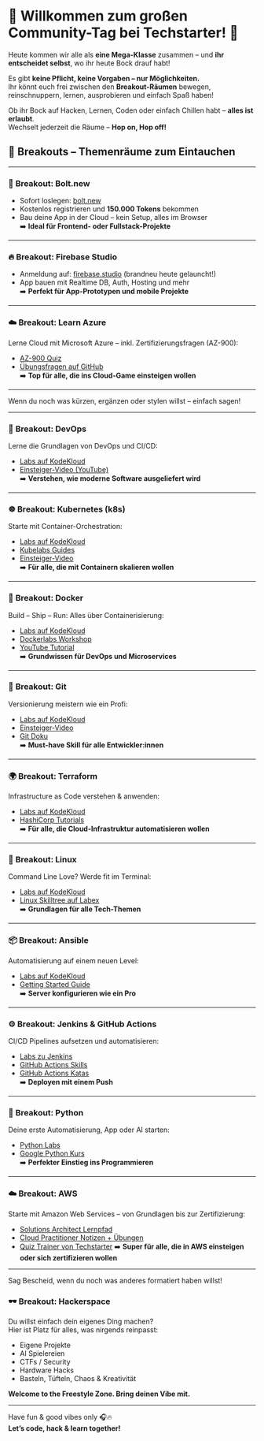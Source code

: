 # 🎉 Willkommen zum großen Community-Tag bei Techstarter! 🚀

Heute kommen wir alle als **eine Mega-Klasse** zusammen – und **ihr entscheidet selbst**, wo ihr heute Bock drauf habt!

Es gibt **keine Pflicht, keine Vorgaben – nur Möglichkeiten.**  
Ihr könnt euch frei zwischen den **Breakout-Räumen** bewegen, reinschnuppern, lernen, ausprobieren und einfach Spaß haben!

Ob ihr Bock auf Hacken, Lernen, Coden oder einfach Chillen habt – **alles ist erlaubt**.  
Wechselt jederzeit die Räume – **Hop on, Hop off!**

## 🚪 Breakouts – Themenräume zum Eintauchen

---

### 🚀 **Breakout: Bolt.new**
- Sofort loslegen: [bolt.new](https://bolt.new)
- Kostenlos registrieren und **150.000 Tokens** bekommen
- Bau deine App in der Cloud – kein Setup, alles im Browser  
➡️ **Ideal für Frontend- oder Fullstack-Projekte**

---

### 🔥 **Breakout: Firebase Studio**
- Anmeldung auf: [firebase.studio](https://firebase.studio) (brandneu heute gelauncht!)
- App bauen mit Realtime DB, Auth, Hosting und mehr  
➡️ **Perfekt für App-Prototypen und mobile Projekte**

---

### ☁️ **Breakout: Learn Azure**  
Lerne Cloud mit Microsoft Azure – inkl. Zertifizierungsfragen (AZ-900):
- [AZ-900 Quiz](https://insidethemicrosoftcloud.com/az900quiz/)
- [Übungsfragen auf GitHub](https://github.com/Ditectrev/Microsoft-Azure-AZ-900-Microsoft-Azure-Fundamentals-Practice-Tests-Exams-Questions-Answers)  
➡️ **Top für alle, die ins Cloud-Game einsteigen wollen**

---

Wenn du noch was kürzen, ergänzen oder stylen willst – einfach sagen!

---

### 🔧 **Breakout: DevOps**
Lerne die Grundlagen von DevOps und CI/CD:
- [Labs auf KodeKloud](https://kodekloud.com/pages/free-labs/devops)
- [Einsteiger-Video (YouTube)](https://www.youtube.com/watch?v=j5Zsa_eOXeY)  
➡️ **Verstehen, wie moderne Software ausgeliefert wird**

---

### ☸️ **Breakout: Kubernetes (k8s)**
Starte mit Container-Orchestration:
- [Labs auf KodeKloud](https://kodekloud.com/pages/free-labs/kubernetes)
- [Kubelabs Guides](https://collabnix.github.io/kubelabs/)
- [Einsteiger-Video](https://www.youtube.com/watch?v=1SaPfm96lY4)  
➡️ **Für alle, die mit Containern skalieren wollen**

---

### 🐳 **Breakout: Docker**
Build – Ship – Run: Alles über Containerisierung:
- [Labs auf KodeKloud](https://kodekloud.com/pages/free-labs/docker)
- [Dockerlabs Workshop](https://dockerlabs.collabnix.com/intermediate/workshop/)
- [YouTube Tutorial](https://www.youtube.com/watch?v=DESdVoKhIxY)  
➡️ **Grundwissen für DevOps und Microservices**

---

### 🧬 **Breakout: Git**
Versionierung meistern wie ein Profi:
- [Labs auf KodeKloud](https://kodekloud.com/pages/free-labs/git)
- [Einsteiger-Video](https://www.youtube.com/watch?v=8JJ101D3knE)
- [Git Doku](https://git-scm.com/docs)  
➡️ **Must-have Skill für alle Entwickler:innen**

---

### 🌍 **Breakout: Terraform**
Infrastructure as Code verstehen & anwenden:
- [Labs auf KodeKloud](https://kodekloud.com/pages/free-labs/terraform)
- [HashiCorp Tutorials](https://developer.hashicorp.com/terraform/tutorials)  
➡️ **Für alle, die Cloud-Infrastruktur automatisieren wollen**

---

### 🐧 **Breakout: Linux**
Command Line Love? Werde fit im Terminal:
- [Labs auf KodeKloud](https://kodekloud.com/pages/free-labs/linux)
- [Linux Skilltree auf Labex](https://labex.io/skilltrees/linux)  
➡️ **Grundlagen für alle Tech-Themen**

---

### 📦 **Breakout: Ansible**
Automatisierung auf einem neuen Level:
- [Labs auf KodeKloud](https://kodekloud.com/pages/free-labs/ansible)
- [Getting Started Guide](https://docs.ansible.com/ansible/latest/getting_started/index.html)  
➡️ **Server konfigurieren wie ein Pro**

---

### ⚙️ **Breakout: Jenkins & GitHub Actions**
CI/CD Pipelines aufsetzen und automatisieren:
- [Labs zu Jenkins](https://kodekloud.com/pages/free-labs/jenkins/)
- [GitHub Actions Skills](https://github.com/skills/hello-github-actions)
- [GitHub Actions Katas](https://github.com/eficode-academy/github-actions-katas)  
➡️ **Deployen mit einem Push**

---

### 🐍 **Breakout: Python**
Deine erste Automatisierung, App oder AI starten:
- [Python Labs](https://kodekloud.com/pages/free-labs/python)
- [Google Python Kurs](https://developers.google.com/edu/python)  
➡️ **Perfekter Einstieg ins Programmieren**


---

### ☁️ **Breakout: AWS**
Starte mit Amazon Web Services – von Grundlagen bis zur Zertifizierung:
- [Solutions Architect Lernpfad](https://github.com/tarasowski/aws-certified-solutions-architect-exam-saa-c003)
- [Cloud Practitioner Notizen + Übungen](https://github.com/kananinirav/AWS-Certified-Cloud-Practitioner-Notes/tree/master/practice-exam)
- [Quiz Trainer von Techstarter](https://quiz-trainer.techstarter.academy/login)
➡️ **Super für alle, die in AWS einsteigen oder sich zertifizieren wollen**

---

Sag Bescheid, wenn du noch was anderes formatiert haben willst!

### 🕶️ **Breakout: Hackerspace**
Du willst einfach dein eigenes Ding machen?  
Hier ist Platz für alles, was nirgends reinpasst:

- Eigene Projekte
- AI Spielereien
- CTFs / Security
- Hardware Hacks
- Basteln, Tüfteln, Chaos & Kreativität  

**Welcome to the Freestyle Zone. Bring deinen Vibe mit.**

---

Have fun & good vibes only 🎧🔥  
**Let’s code, hack & learn together!**
```
